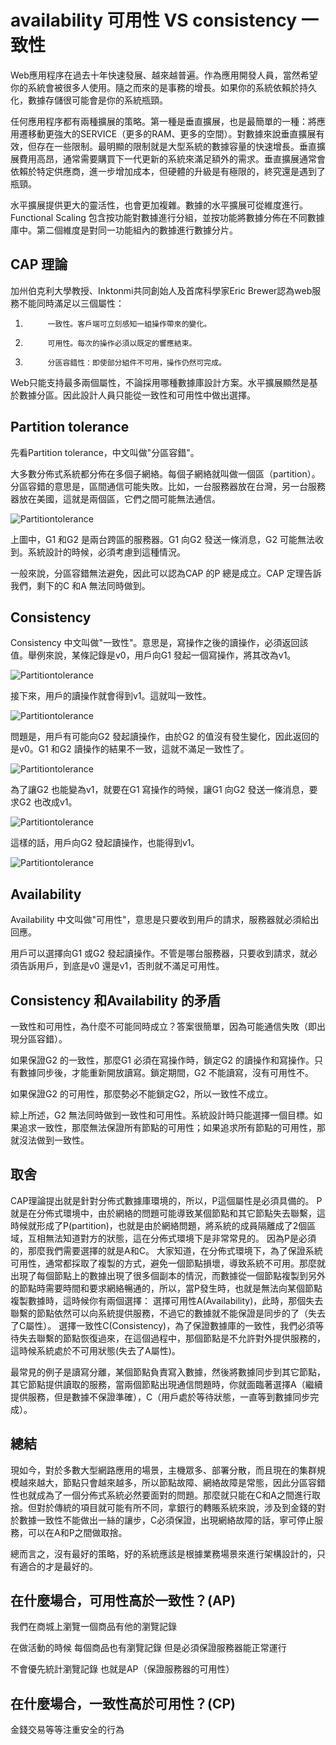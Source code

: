# availability 可用性 VS consistency 一致性


Web應用程序在過去十年快速發展、越來越普遍。作為應用開發人員，當然希望你的系統會被很多人使用。隨之而來的是事務的增長。如果你的系統依賴於持久化，數據存儲很可能會是你的系統瓶頸。

  任何應用程序都有兩種擴展的策略。第一種是垂直擴展，也是最簡單的一種：將應用遷移動更強大的SERVICE（更多的RAM、更多的空間）。對數據來說垂直擴展有效，但存在一些限制。最明顯的限制就是大型系統的數據容量的快速增長。垂直擴展費用高昂，通常需要購買下一代更新的系統來滿足額外的需求。垂直擴展通常會依賴於特定供應商，進一步增加成本，但硬體的升級是有極限的，終究還是遇到了瓶頸。

水平擴展提供更大的靈活性，也會更加複雜。數據的水平擴展可從維度進行。Functional Scaling 包含按功能對數據進行分組，並按功能將數據分佈在不同數據庫中。第二個維度是對同一功能組內的數據進行數據分片。

## CAP 理論

加州伯克利大學教授、Inktonmi共同創始人及首席科學家Eric Brewer認為web服務不能同時滿足以三個屬性：

1.          一致性。客戶端可立刻感知一組操作帶來的變化。

2.          可用性。每次的操作必須以既定的響應結束。

3.          分區容錯性：即使部分組件不可用，操作仍然可完成。

Web只能支持最多兩個屬性，不論採用哪種數據庫設計方案。水平擴展顯然是基於數據分區。因此設計人員只能從一致性和可用性中做出選擇。

## Partition tolerance
先看Partition tolerance，中文叫做"分區容錯"。

大多數分佈式系統都分佈在多個子網絡。每個子網絡就叫做一個區（partition）。分區容錯的意思是，區間通信可能失敗。比如，一台服務器放在台灣，另一台服務器放在美國，這就是兩個區，它們之間可能無法通信。

![Partitiontolerance](/images/bg2018071601.png)

上圖中，G1 和G2 是兩台跨區的服務器。G1 向G2 發送一條消息，G2 可能無法收到。系統設計的時候，必須考慮到這種情況。

一般來說，分區容錯無法避免，因此可以認為CAP 的P 總是成立。CAP 定理告訴我們，剩下的C 和A 無法同時做到。

## Consistency
Consistency 中文叫做"一致性"。意思是，寫操作之後的讀操作，必須返回該值。舉例來說，某條記錄是v0，用戶向G1 發起一個寫操作，將其改為v1。

![Partitiontolerance](/images/bg2018071602.png)

接下來，用戶的讀操作就會得到v1。這就叫一致性。

![Partitiontolerance](/images/bg2018071603.png)

問題是，用戶有可能向G2 發起讀操作，由於G2 的值沒有發生變化，因此返回的是v0。G1 和G2 讀操作的結果不一致，這就不滿足一致性了。

![Partitiontolerance](/images/bg2018071604.png)

為了讓G2 也能變為v1，就要在G1 寫操作的時候，讓G1 向G2 發送一條消息，要求G2 也改成v1。

![Partitiontolerance](/images/bg2018071605.png)

這樣的話，用戶向G2 發起讀操作，也能得到v1。

![Partitiontolerance](/images/bg2018071606.png)

## Availability
Availability 中文叫做"可用性"，意思是只要收到用戶的請求，服務器就必須給出回應。

用戶可以選擇向G1 或G2 發起讀操作。不管是哪台服務器，只要收到請求，就必須告訴用戶，到底是v0 還是v1，否則就不滿足可用性。

## Consistency 和Availability 的矛盾
一致性和可用性，為什麼不可能同時成立？答案很簡單，因為可能通信失敗（即出現分區容錯）。

如果保證G2 的一致性，那麼G1 必須在寫操作時，鎖定G2 的讀操作和寫操作。只有數據同步後，才能重新開放讀寫。鎖定期間，G2 不能讀寫，沒有可用性不。

如果保證G2 的可用性，那麼勢必不能鎖定G2，所以一致性不成立。

綜上所述，G2 無法同時做到一致性和可用性。系統設計時只能選擇一個目標。如果追求一致性，那麼無法保證所有節點的可用性；如果追求所有節點的可用性，那就沒法做到一致性。


## 取舍

CAP理論提出就是針對分佈式數據庫環境的，所以，P這個屬性是必須具備的。
P就是在分佈式環境中，由於網絡的問題可能導致某個節點和其它節點失去聯繫，這時候就形成了P(partition)，也就是由於網絡問題，將系統的成員隔離成了2個區域，互相無法知道對方的狀態，這在分佈式環境下是非常常見的。
因為P是必須的，那麼我們需要選擇的就是A和C。
大家知道，在分佈式環境下，為了保證系統可用性，通常都採取了複製的方式，避免一個節點損壞，導致系統不可用。那麼就出現了每個節點上的數據出現了很多個副本的情況，而數據從一個節點複製到另外的節點時需要時間和要求網絡暢通的，所以，當P發生時，也就是無法向某個節點複製數據時，這時候你有兩個選擇：
選擇可用性A(Availability)，此時，那個失去聯繫的節點依然可以向系統提供服務，不過它的數據就不能保證是同步的了（失去了C屬性）。
選擇一致性C(Consistency)，為了保證數據庫的一致性，我們必須等待失去聯繫的節點恢復過來，在這個過程中，那個節點是不允許對外提供服務的，這時候系統處於不可用狀態(失去了A屬性)。

最常見的例子是讀寫分離，某個節點負責寫入數據，然後將數據同步到其它節點，其它節點提供讀取的服務，當兩個節點出現通信問題時，你就面臨著選擇A（繼續提供服務，但是數據不保證準確），C（用戶處於等待狀態，一直等到數據同步完成）。

## 總結

現如今，對於多數大型網路應用的場景，主機眾多、部署分散，而且現在的集群規模越來越大，節點只會越來越多，所以節點故障、網絡故障是常態，因此分區容錯性也就成為了一個分佈式系統必然要面對的問題。那麼就只能在C和A之間進行取捨。但對於傳統的項目就可能有所不同，拿銀行的轉賬系統來說，涉及到金錢的對於數據一致性不能做出一絲的讓步，C必須保證，出現網絡故障的話，寧可停止服務，可以在A和P之間做取捨。

總而言之，沒有最好的策略，好的系統應該是根據業務場景來進行架構設計的，只有適合的才是最好的。

## 在什麼場合，可用性高於一致性？(AP)

我們在商城上瀏覽一個商品有他的瀏覽記錄

在做活動的時候 每個商品也有瀏覽記錄 但是必須保證服務器能正常運行

不會優先統計瀏覽記錄 也就是AP（保證服務器的可用性）

## 在什麼場合，一致性高於可用性？(CP)

金錢交易等等注重安全的行為